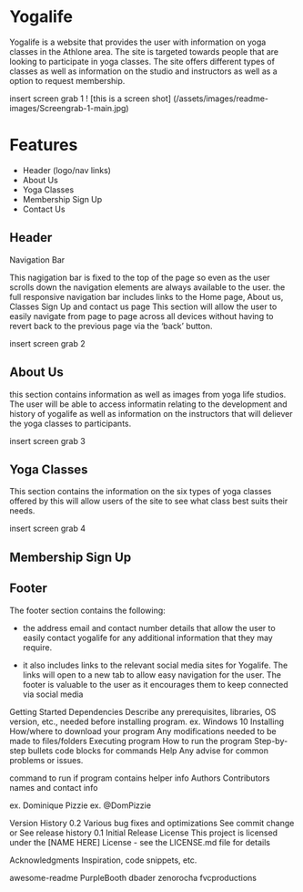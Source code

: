 # Yogalife
Yogalife is a website that provides the user with information on yoga classes in the Athlone area. The site is targeted towards people that are looking to participate in yoga classes. The site offers different types of classes as well as information on the studio and instructors as well as a option to request membership.

insert screen grab 1
! [this is a screen shot] (/assets/images/readme-images/Screengrab-1-main.jpg)

# Features
- Header (logo/nav links)
- About Us
- Yoga Classes
- Membership Sign Up
- Contact Us


## Header 

Navigation Bar

This nagigation bar is fixed to the top of the page so even as the user scrolls down the navigation elements are always available to the user. the full responsive navigation bar includes links to the Home page, About us, Classes Sign Up and contact us page
This section will allow the user to easily navigate from page to page across all devices without having to revert back to the previous page via the ‘back’ button.

insert screen grab 2

## About Us

this section contains information as well as images from yoga life studios. The user will be able to access informatin relating to the development and history of yogalife as well as information on the instructors that will deliever the yoga classes to participants.

insert screen grab 3

## Yoga Classes
This section contains the information on the six types of yoga classes offered by this will allow users of the site to see what class best suits their needs.

insert screen grab 4

## Membership Sign Up 

##  Footer

The footer section contains the following:

- the address email and contact number details that allow the user to easily contact yogalife for any additional information that they may require.
 
 - it also includes links to the relevant social media sites for Yogalife. The links will open to a new tab to allow easy navigation for the user. The footer is valuable to the user as it encourages them to keep connected via social media




Getting Started
Dependencies
Describe any prerequisites, libraries, OS version, etc., needed before installing program.
ex. Windows 10
Installing
How/where to download your program
Any modifications needed to be made to files/folders
Executing program
How to run the program
Step-by-step bullets
code blocks for commands
Help
Any advise for common problems or issues.

command to run if program contains helper info
Authors
Contributors names and contact info

ex. Dominique Pizzie
ex. @DomPizzie

Version History
0.2
Various bug fixes and optimizations
See commit change or See release history
0.1
Initial Release
License
This project is licensed under the [NAME HERE] License - see the LICENSE.md file for details

Acknowledgments
Inspiration, code snippets, etc.

awesome-readme
PurpleBooth
dbader
zenorocha
fvcproductions